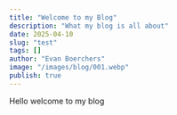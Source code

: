 ```yaml
---
title: "Welcome to my Blog"
description: "What my blog is all about"
date: 2025-04-10
slug: "test"
tags: []
author: "Evan Boerchers"
image: "/images/blog/001.webp"
publish: true
---
```


Hello welcome to my blog

